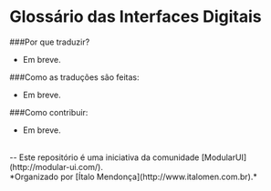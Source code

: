 Glossário das Interfaces Digitais
=============

###Por que traduzir?
- Em breve.

###Como as traduções são feitas:
- Em breve.

###Como contribuir:
- Em breve.

<br/>
--
Este repositório é uma iniciativa da comunidade [ModularUI](http://modular-ui.com/).<br/>
*Organizado por [Ítalo Mendonça](http://www.italomen.com.br).*
